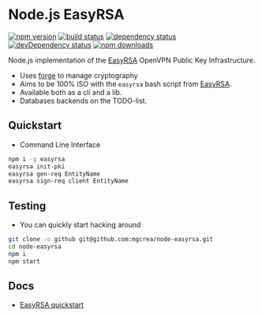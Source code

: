 # Node.js EasyRSA

[![npm version](https://img.shields.io/npm/v/easyrsa.svg)](https://www.npmjs.com/package/easyrsa)
[![build status](http://img.shields.io/travis/mgcrea/node-easyrsa/master.svg?style=flat)](http://travis-ci.org/mgcrea/node-easyrsa)
[![dependency status](http://img.shields.io/david/mgcrea/node-easyrsa.svg?style=flat)](https://david-dm.org/mgcrea/node-easyrsa)
[![devDependency status](http://img.shields.io/david/dev/mgcrea/node-easyrsa.svg?style=flat)](https://david-dm.org/mgcrea/node-easyrsa#info=devDependencies)
[![npm downloads](https://img.shields.io/npm/dm/easyrsa.svg)](https://www.npmjs.com/package/easyrsa)

Node.js implementation of the [EasyRSA](https://github.com/OpenVPN/easy-rsa) OpenVPN Public Key Infrastructure.

- Uses [forge](https://github.com/digitalbazaar/forge) to manage cryptography
- Aims to be 100% ISO with the `easyrsa` bash script from [EasyRSA](https://github.com/OpenVPN/easy-rsa).
- Available both as a cli and a lib.
- Databases backends on the TODO-list.

## Quickstart

- Command Line Interface

```bash
npm i -g easyrsa
easyrsa init-pki
easyrsa gen-req EntityName
easyrsa sign-req client EntityName
```

## Testing

- You can quickly start hacking around

```bash
git clone -o github git@github.com:mgcrea/node-easyrsa.git
cd node-easyrsa
npm i
npm start
```

## Docs

- [EasyRSA quickstart](https://github.com/OpenVPN/easy-rsa/blob/master/README.quickstart.md)
